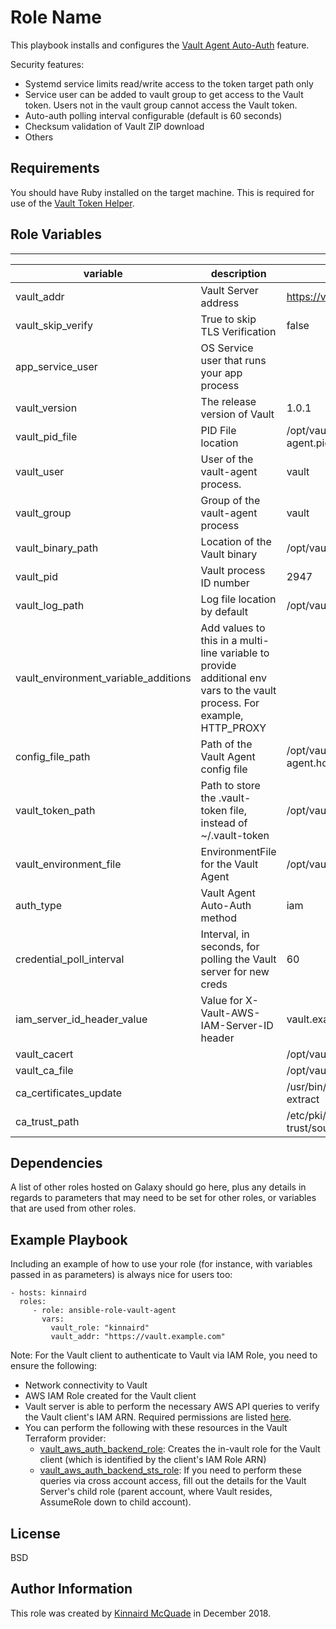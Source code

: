 Role Name
=========

This playbook installs and configures the [Vault Agent Auto-Auth](https://www.vaultproject.io/docs/agent/autoauth/index.html) feature. 

Security features:
* Systemd service limits read/write access to the token target path only
* Service user can be added to vault group to get access to the Vault token. Users not in the vault group cannot access the Vault token.
* Auto-auth polling interval configurable (default is 60 seconds)
* Checksum validation of Vault ZIP download
* Others

Requirements
------------

You should have Ruby installed on the target machine. This is required for use of the [Vault Token Helper](https://www.vaultproject.io/docs/commands/token-helper.html).

Role Variables
--------------

---
| variable                             | description                                                                                                              | default                            | required |
|--------------------------------------|--------------------------------------------------------------------------------------------------------------------------|------------------------------------|----------|
| vault_addr                           | Vault Server address                                                                                                     | https://vault.example.com          | yes      |
| vault_skip_verify                    | True to skip TLS Verification                                                                                            | false                              | no       |
| app_service_user                     | OS Service user that runs your app process                                                                               |                                    | no       |
| vault_version                        | The release version of Vault                                                                                             | 1.0.1                              | no       |
| vault_pid_file                       | PID File location                                                                                                        | /opt/vault/var/run/vault-agent.pid | no       |
| vault_user                           | User of the vault-agent process.                                                                                         | vault                              | no       |
| vault_group                          | Group of the vault-agent process                                                                                         | vault                              | no       |
| vault_binary_path                    | Location of the Vault binary                                                                                             | /opt/vault/vault                   | no       |
| vault_pid                            | Vault process ID number                                                                                                  | 2947                               | no       |
| vault_log_path                       | Log file location by default                                                                                             | /opt/vault/log                     | no       |
| vault_environment_variable_additions | Add values to this in a multi-line variable to provide additional env vars to the vault process. For example, HTTP_PROXY |                                    | no       |
| config_file_path                     | Path of the Vault Agent config file                                                                                      | /opt/vault/agent/vault-agent.hcl   | no       |
| vault_token_path                     | Path to store the .vault-token file, instead of ~/.vault-token                                                           | /opt/vault/token/.vault-token      | no       |
| vault_environment_file               | EnvironmentFile for the Vault Agent                                                                                      | /opt/vault/etc/vault.d/vault.sh    | no       |
| auth_type                            | Vault Agent Auto-Auth method                                                                                             | iam                                | no       |
| credential_poll_interval             | Interval, in seconds, for polling the Vault server for new creds                                                         | 60                                 | no       |
| iam_server_id_header_value           |  Value for X-Vault-AWS-IAM-Server-ID header                                                                              | vault.example.com                  | no       |
| vault_cacert                         |                                                                                                                          | /opt/vault/tls/vault-ca.crt        | no       |
| vault_ca_file                        |                                                                                                                          | /opt/vault/tls/ca.crt              | no       |
| ca_certificates_update               |                                                                                                                          | /usr/bin/update-ca-trust extract   | no       |
| ca_trust_path                        |                                                                                                                          | /etc/pki/ca-trust/source/anchors   |          |


Dependencies
------------

A list of other roles hosted on Galaxy should go here, plus any details in regards to parameters that may need to be set for other roles, or variables that are used from other roles.

Example Playbook
----------------

Including an example of how to use your role (for instance, with variables passed in as parameters) is always nice for users too:

    - hosts: kinnaird
      roles:
         - role: ansible-role-vault-agent
           vars:
             vault_role: "kinnaird"
             vault_addr: "https://vault.example.com"

Note: For the Vault client to authenticate to Vault via IAM Role, you need to ensure the following:

* Network connectivity to Vault
* AWS IAM Role created for the Vault client
* Vault server is able to perform the necessary AWS API queries to verify the Vault client's IAM ARN. Required permissions are listed [here](https://www.vaultproject.io/docs/auth/aws.html#recommended-vault-iam-policy).
* You can perform the following with these resources in the Vault Terraform provider: 
  * [vault_aws_auth_backend_role](https://www.terraform.io/docs/providers/vault/r/aws_auth_backend_role.html): Creates the in-vault role for the Vault client (which is identified by the client's IAM Role ARN)
  * [vault_aws_auth_backend_sts_role](https://www.terraform.io/docs/providers/vault/r/aws_auth_backend_sts_role.html): If you need to perform these queries via cross account access, fill out the details for the Vault Server's child role (parent account, where Vault resides, AssumeRole down to child account).


License
-------

BSD

Author Information
------------------

This role was created by [Kinnaird McQuade](https://github.com/kmcquade) in December 2018.